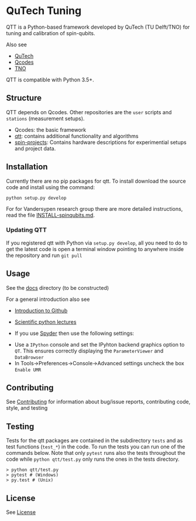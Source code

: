 # QuTech Tuning

QTT is a Python-based framework developed by QuTech (TU Delft/TNO) for tuning and calibration of spin-qubits.

Also see
- [QuTech](https://http://qutech.nl/)
- [Qcodes](https://github.com/qdev-dk/Qcodes)
- [TNO](https://tno.nl)

QTT is compatible with Python 3.5+.

## Structure

QTT depends on Qcodes. Other repositories are the `user` scripts and `stations` (measurement setups).

* Qcodes: the basic framework
* [qtt](https://github.com/VandersypenQutech/qtt): contains additional functionality and algorithms
* [spin-projects](https://github.com/VandersypenQutech/spin-projects): Contains hardware descriptions for experimential setups and project data.
  
## Installation

Currently there are no pip packages for qtt. To install download the source code and install using the command:
```
python setup.py develop
```
For for Vandersypen research group there are more detailed instructions, read the file [INSTALL-spinqubits.md](INSTALL-spinqubits.md).

### Updating QTT

If you registered qtt with Python via `setup.py develop`, all you need to do to get the latest code is open a terminal window pointing to anywhere inside the repository and run `git pull`

## Usage

See the [docs](docs) directory (to be constructed)

For a general introduction also see
* [Introduction to Github](https://guides.github.com/activities/hello-world/)
* [Scientific python lectures](https://github.com/jrjohansson/scientific-python-lectures)

* If you use [Spyder](https://github.com/spyder-ide/spyder) then use the following settings:
- Use a `IPython` console and set the IPyhton backend graphics option to `QT`. This ensures correctly displaying the `ParameterViewer` and `DataBrowser`
- In Tools->Preferences->Console->Advanced settings uncheck the box `Enable UMR`

## Contributing

See [Contributing](CONTRIBUTING.md) for information about bug/issue reports, contributing code, style, and testing

## Testing

Tests for the qtt packages are contained in the subdirectory `tests` and as test functions (`test_*`) in the code. To run the tests you can run one of the commands below. Note that only `pytest` runs also the tests throughout the code while `python qtt/test.py` only runs the ones in the tests directory.
```
> python qtt/test.py
> pytest # (Windows)
> py.test # (Unix)
```

## License

See [License](LICENSE.txt)
